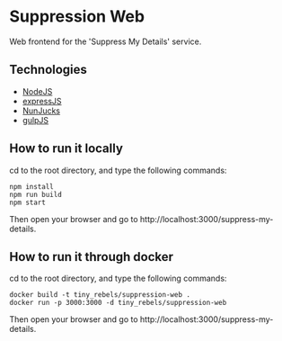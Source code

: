 # Suppression Web
Web frontend for the 'Suppress My Details' service.

## Technologies

- [NodeJS](https://nodejs.org/)
- [expressJS](https://expressjs.com/)
- [NunJucks](https://mozilla.github.io/nunjucks)
- [gulpJS](https://gulpjs.com/)


## How to run it locally

cd to the root directory, and type the following commands:

```
npm install
npm run build
npm start
```

Then open your browser and go to http://localhost:3000/suppress-my-details.

## How to run it through docker

cd to the root directory, and type the following commands:

```
docker build -t tiny_rebels/suppression-web .
docker run -p 3000:3000 -d tiny_rebels/suppression-web
```

Then open your browser and go to http://localhost:3000/suppress-my-details.
